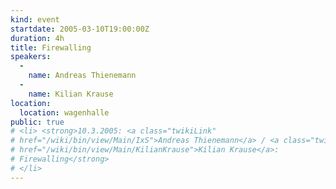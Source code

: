 ```yaml
---
kind: event
startdate: 2005-03-10T19:00:00Z
duration: 4h
title: Firewalling
speakers:
  -
    name: Andreas Thienemann
  -
    name: Kilian Krause
location:
  location: wagenhalle
public: true
# <li> <strong>10.3.2005: <a class="twikiLink"
# href="/wiki/bin/view/Main/IxS">Andreas Thienemann</a> / <a class="twikiLink"
# href="/wiki/bin/view/Main/KilianKrause">Kilian Krause</a>:
# Firewalling</strong>
# </li>
---
```

